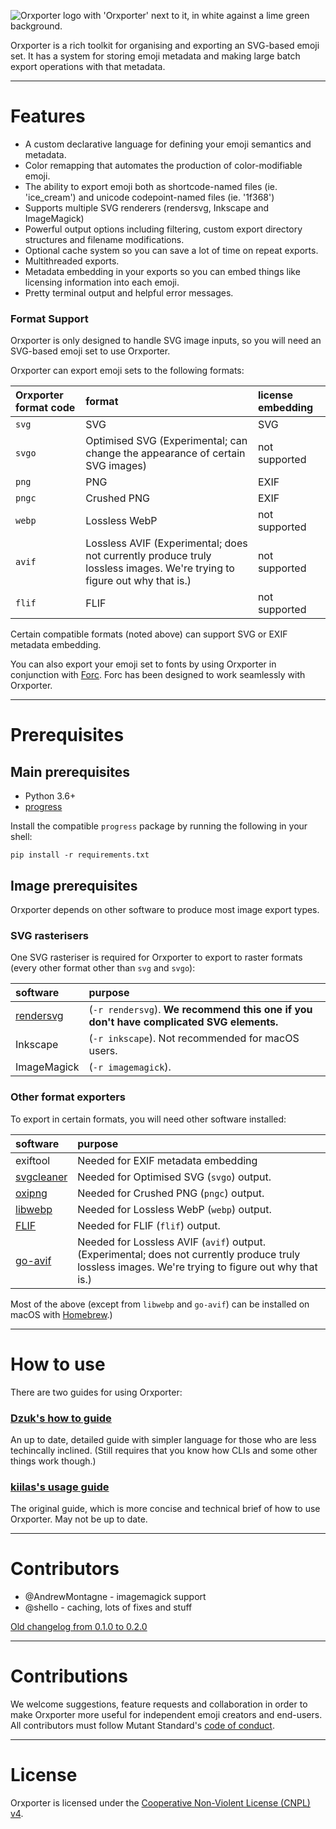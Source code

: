 ![Orxporter logo with 'Orxporter' next to it, in white against a lime green background.](Orxporter_logo.png)

Orxporter is a rich toolkit for organising and exporting an SVG-based emoji set.
It has a system for storing emoji metadata and making large batch export operations
with that metadata.

---

# Features

- A custom declarative language for defining your emoji semantics and metadata.
- Color remapping that automates the production of color-modifiable emoji.
- The ability to export emoji both as shortcode-named files (ie. 'ice_cream') and unicode codepoint-named files (ie. '1f368')
- Supports multiple SVG renderers (rendersvg, Inkscape and ImageMagick)
- Powerful output options including filtering, custom export directory structures and filename modifications.
- Optional cache system so you can save a lot of time on repeat exports.
- Multithreaded exports.
- Metadata embedding in your exports so you can embed things like licensing information into each emoji.
- Pretty terminal output and helpful error messages.


### Format Support
Orxporter is only designed to handle SVG image inputs, so you will need an SVG-based emoji set to use Orxporter.

Orxporter can export emoji sets to the following formats:

| Orxporter format code | format | license embedding |
| :--    | :--                                  | :--- |
| `svg`  | SVG                                  | SVG <metadata> |
| `svgo` | Optimised SVG (Experimental; can change the appearance of certain SVG images)         | not supported |
| `png`  | PNG                                  | EXIF |
| `pngc` | Crushed PNG                          | EXIF |
| `webp` | Lossless WebP                        | not supported |
| `avif` | Lossless AVIF (Experimental; does not currently produce truly lossless images. We're trying to figure out why that is.) | not supported |
| `flif` | FLIF                                 | not supported |

Certain compatible formats (noted above) can support SVG or EXIF metadata embedding.

You can also export your emoji set to fonts by using Orxporter in conjunction with [Forc](https://github.com/mutantstandard/forc). Forc has been designed to work seamlessly with Orxporter.



---

# Prerequisites

## Main prerequisites
- Python 3.6+
- [progress](https://github.com/verigak/progress)

Install the compatible `progress` package by running the following in your shell:

`pip install -r requirements.txt`

## Image prerequisites
Orxporter depends on other software to produce most image export types.

### SVG rasterisers
One SVG rasteriser is required for Orxporter to export to raster formats (every other format other than `svg` and `svgo`):

| software | purpose |
| :--    | :-- |
| [rendersvg](https://github.com/RazrFalcon/resvg/tree/master/tools/rendersvg) | (`-r rendersvg`). **We recommend this one if you don't have complicated SVG elements.** |
| Inkscape | (`-r inkscape`). Not recommended for macOS users. |
| ImageMagick  | (`-r imagemagick`). |


### Other format exporters
To export in certain formats, you will need other software installed:

| software | purpose |
| :--    | :-- |
| exiftool | Needed for EXIF metadata embedding |
| [svgcleaner](https://github.com/RazrFalcon/svgcleaner) | Needed for Optimised SVG (`svgo`) output. |
| [oxipng](https://github.com/shssoichiro/oxipng) | Needed for Crushed PNG (`pngc`) output. |
| [libwebp](https://developers.google.com/speed/webp/docs/precompiled) | Needed for Lossless WebP (`webp`) output. |
| [FLIF](https://github.com/FLIF-hub/FLIF) | Needed for FLIF (`flif`) output. |
| [go-avif](https://github.com/Kagami/go-avif) | Needed for Lossless AVIF (`avif`) output. (Experimental; does not currently produce truly lossless images. We're trying to figure out why that is.) |

Most of the above (except from `libwebp` and `go-avif`) can be installed on macOS with [Homebrew](https://brew.sh/).)

---

# How to use

There are two guides for using Orxporter:

### [Dzuk's how to guide](docs/dzuk/howto.md)

An up to date, detailed guide with simpler language for those who are less techincally inclined. (Still requires that you know how CLIs and some other things work though.)

### [kiilas's usage guide](docs/kiilas/usage.md)

The original guide, which is more concise and technical brief of how to use Orxporter. May not be up to date.



---

# Contributors

* @AndrewMontagne - imagemagick support
* @shello - caching, lots of fixes and stuff

[Old changelog from 0.1.0 to 0.2.0](docs/old_changelog.md)


---

# Contributions

We welcome suggestions, feature requests and collaboration in order to make
Orxporter more useful for independent emoji creators and end-users. All contributors must follow
Mutant Standard's [code of conduct](docs/code_of_conduct.md).

---

# License

Orxporter is licensed under the [Cooperative Non-Violent License (CNPL) v4](license.txt).
